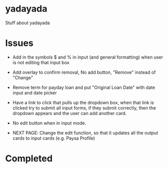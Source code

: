 # yadayada
Stuff about yadayada

# Issues
- Add in the symbols $ and % in input (and general formatting) when user is not editing that input box

- Add overlay to confirm removal, No add button, "Remove" instead of "Change"

- Remove term for payday loan and put "Original Loan Date" with date input and date picker

- Have a link to click that pulls up the dropdown box, when that link is clicked try to submit all input forms, if they submit correctly, then the dropdown appears and the user can add another card.

- No edit button when in input mode.

- NEXT PAGE: Change the edit function, so that it updates all the output cards to input cards (e.g. Paysa Profile)

# Completed

